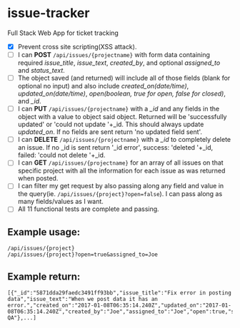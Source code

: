 # issue-tracker
Full Stack Web App for ticket tracking

- [X] Prevent cross site scripting(XSS attack).
- [ ] I can **POST** `/api/issues/{projectname}` with form data containing required *issue_title*, *issue_text*, *created_by*, and optional *assigned_to* and *status_text*.
- [ ] The object saved (and returned) will include all of those fields (blank for optional no input) and also include *created_on(date/time)*, *updated_on(date/time)*, *open(boolean, true for open, false for closed)*, and *_id*.
- [ ] I can **PUT** `/api/issues/{projectname}` with a *_id* and any fields in the object with a value to object said object. Returned will be 'successfully updated' or 'could not update '+_id. This should always update *updated_on*. If no fields are sent return 'no updated field sent'.
- [ ] I can **DELETE** `/api/issues/{projectname}` with a *_id* to completely delete an issue. If no _id is sent return '_id error', success: 'deleted '+_id, failed: 'could not delete '+_id.
- [ ] I can **GET** `/api/issues/{projectname}` for an array of all issues on that specific project with all the information for each issue as was returned when posted.
- [ ] I can filter my get request by also passing along any field and value in the query(ie. `/api/issues/{project}?open=false`). I can pass along as many fields/values as I want.
- [ ] All 11 functional tests are complete and passing.

Example usage:
------
```
/api/issues/{project}
/api/issues/{project}?open=true&assigned_to=Joe
```

Example return:
-----
```
[{"_id":"5871dda29faedc3491ff93bb","issue_title":"Fix error in posting data","issue_text":"When we post data it has an error.","created_on":"2017-01-08T06:35:14.240Z","updated_on":"2017-01-08T06:35:14.240Z","created_by":"Joe","assigned_to":"Joe","open":true,"status_text":"In QA"},...]
```